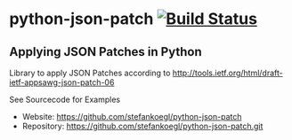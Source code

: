 python-json-patch [![Build Status](https://secure.travis-ci.org/stefankoegl/python-json-patch.png?branch=master)](https://travis-ci.org/stefankoegl/python-json-patch)
=================
Applying JSON Patches in Python
-------------------------------

Library to apply JSON Patches according to
http://tools.ietf.org/html/draft-ietf-appsawg-json-patch-06

See Sourcecode for Examples

* Website: https://github.com/stefankoegl/python-json-patch
* Repository: https://github.com/stefankoegl/python-json-patch.git
